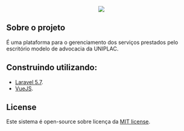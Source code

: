 <p align="center"><img src="https://uniplaclages.edu.br/assets/img/logo.png"></p>


## Sobre o projeto

É uma plataforma para o gerenciamento dos serviços prestados pelo escritório modelo de advocacia da UNIPLAC.

## Construindo utilizando:

- [Laravel 5.7]().
- [VueJS]().

## License

Este sistema é open-source sobre licença da [MIT license](https://opensource.org/licenses/MIT).
